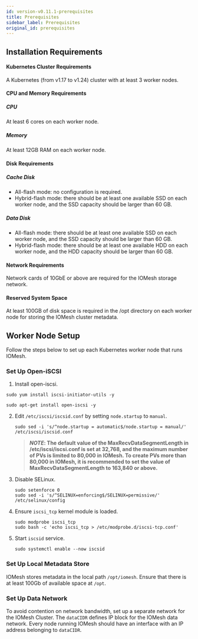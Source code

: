 ```yaml
---
id: version-v0.11.1-prerequisites
title: Prerequisites
sidebar_label: Prerequisites
original_id: prerequisites
---
```


## Installation Requirements
#### Kubernetes Cluster Requirements
A Kubernetes (from v1.17 to v1.24) cluster with at least 3 worker nodes.

#### CPU and Memory Requirements
##### CPU
At least 6 cores on each worker node.

##### Memory
At least 12GB RAM on each worker node.

#### Disk Requirements
##### Cache Disk
* All-flash mode: no configuration is required.
* Hybrid-flash mode: there should be at least one available SSD on each worker node, and the SSD capacity should be larger than 60 GB.

##### Data Disk
* All-flash mode: there should be at least one available SSD on each worker node, and the SSD capacity should be larger than 60 GB.
* Hybrid-flash mode: there should be at least one available HDD on each worker node, and the HDD capacity should be larger than 60 GB.

#### Network Requirements
Network cards of 10GbE or above are required for the IOMesh storage network.

#### Reserved System Space
At least 100GB of disk space is required in the /opt directory on each worker node for storing the IOMesh cluster metadata.

## Worker Node Setup
Follow the steps below to set up each Kubernetes worker node that runs IOMesh.

### Set Up Open-iSCSI

1. Install open-iscsi.

  <!--DOCUSAURUS_CODE_TABS-->

  <!--RHEL/CentOS-->

  ```shell
  sudo yum install iscsi-initiator-utils -y
  ```

  <!--Ubuntu-->

  ```shell
  sudo apt-get install open-iscsi -y
  ```

  <!--END_DOCUSAURUS_CODE_TABS-->

2. Edit `/etc/iscsi/iscsid.conf` by setting `node.startup` to `manual`.

    ```shell
    sudo sed -i 's/^node.startup = automatic$/node.startup = manual/' /etc/iscsi/iscsid.conf
    ```
    > **_NOTE_: The default value of the MaxRecvDataSegmentLength in /etc/iscsi/iscsi.conf is set at 32,768, and the maximum number of PVs is limited to 80,000 in IOMesh. To create PVs more than 80,000 in IOMesh, it is recommended to set the value of MaxRecvDataSegmentLength to 163,840 or above.**
    
3. Disable SELinux.

    ```shell
    sudo setenforce 0
    sudo sed -i 's/^SELINUX=enforcing$/SELINUX=permissive/' /etc/selinux/config
    ```

4. Ensure `iscsi_tcp` kernel module is loaded.

    ```shell
    sudo modprobe iscsi_tcp
    sudo bash -c 'echo iscsi_tcp > /etc/modprobe.d/iscsi-tcp.conf'
    ```

5. Start `iscsid` service.

    ```shell
    sudo systemctl enable --now iscsid
    ```
### Set Up Local Metadata Store

IOMesh stores metadata in the local path `/opt/iomesh`. Ensure that there is at least 100Gb of available space at `/opt`. 

### Set Up Data Network

To avoid contention on network bandwidth, set up a separate network for the IOMesh Cluster. The `dataCIDR` defines IP block for the IOMesh data network. Every node running IOMesh should have an interface with an IP address belonging to `dataCIDR`.

